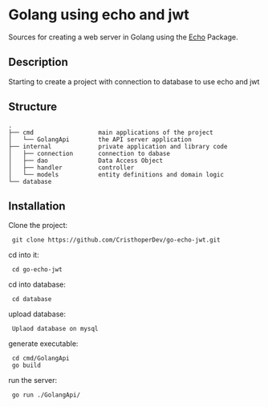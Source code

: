 # Golang using echo and jwt
Sources for creating a web server in Golang using the [Echo](https://github.com/labstack/echo) Package.

## Description 
Starting to create a project with connection to database to use echo and jwt

## Structure
```
.
├── cmd                  main applications of the project
│   └── GolangApi        the API server application
├── internal             private application and library code
│   ├── connection       connection to dabase
│   ├── dao              Data Access Object
│   ├── handler          controller 
│   └── models           entity definitions and domain logic
└── database
```


## Installation
 Clone the project:
 ```
  git clone https://github.com/CristhoperDev/go-echo-jwt.git
 ```
 cd into it:
 ```
  cd go-echo-jwt
 ```

 cd into database:
 ```
  cd database
 ```

 upload database:
 ```
  Uplaod database on mysql
 ```
 
 generate executable:
 ```
  cd cmd/GolangApi
  go build 
 ```
 
 run the server: 
 
 ```
  go run ./GolangApi/
 ```